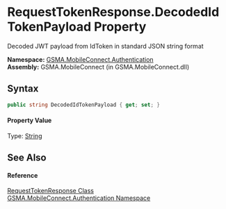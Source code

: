 RequestTokenResponse.DecodedIdTokenPayload Property
===================================================
Decoded JWT payload from IdToken in standard JSON string format

**Namespace:** [GSMA.MobileConnect.Authentication][1]  
**Assembly:** GSMA.MobileConnect (in GSMA.MobileConnect.dll)

Syntax
------

```csharp
public string DecodedIdTokenPayload { get; set; }
```

#### Property Value
Type: [String][2]

See Also
--------

#### Reference
[RequestTokenResponse Class][3]  
[GSMA.MobileConnect.Authentication Namespace][1]  

[1]: ../README.md
[2]: http://msdn.microsoft.com/en-us/library/s1wwdcbf
[3]: README.md
[4]: ../../_icons/Help.png